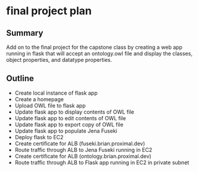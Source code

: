 # final project plan

## Summary
Add on to the final project for the capstone class by creating a web app running in flask that will accept an ontology.owl file and display the classes, object properties, and datatype properties. 

## Outline
* Create local instance of flask app
* Create a homepage
* Upload OWL file to flask app
* Update flask app to display contents of OWL file
* Update flask app to edit contents of OWL file
* Update flask app to export copy of OWL file
* Update flask app to populate Jena Fuseki
* Deploy flask to EC2
* Create certificate for ALB (fuseki.brian.proximal.dev)
* Route traffic through ALB to Jena Fuseki running in EC2
* Create certificate for ALB (ontology.brian.proximal.dev)
* Route traffic through ALB to Flask app running in EC2 in private subnet
